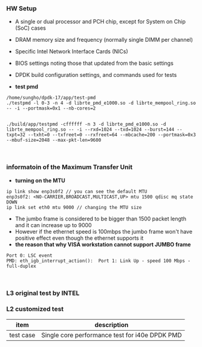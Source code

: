 ### HW Setup
- A single or dual processor and PCH chip, except for System on Chip (SoC) cases
- DRAM memory size and frequency (normally single DIMM per channel)
- Specific Intel Network Interface Cards (NICs)
- BIOS settings noting those that updated from the basic settings
- DPDK build configuration settings, and commands used for tests

- **test pmd**

```
/home/sungho/dpdk-17/app/test-pmd
./testpmd -l 0-3 -n 4 -d librte_pmd_e1000.so -d librte_mempool_ring.so -- -i --portmask=0x1 --nb-cores=2


./build/app/testpmd -cffffff -n 3 -d librte_pmd_e1000.so -d librte_mempool_ring.so -- -i --rxd=1024 --txd=1024 --burst=144 --txpt=32 --txht=0 --txfreet=0 --rxfreet=64 --mbcache=200 --portmask=0x3 --mbuf-size=2048 --max-pkt-len=9600
```

<br>

### informatoin of the Maximum Transfer Unit

- **turning on the MTU**

```
ip link show enp3s0f2 // you can see the default MTU
enp3s0f2: <NO-CARRIER,BROADCAST,MULTICAST,UP> mtu 1500 qdisc mq state DOWN
ip link set eth0 mtu 9000 // changing the MTU size
```

- The jumbo frame is considered to be bigger than 1500 packet length and it can increase up to 9000
- However if the ethernet speed is 100mbps the jumbo frame won't have positive effect even though the ethernet supports it
- **the reason that why VISA workstation cannot support JUMBO frame**
```
Port 0: LSC event                                                               
PMD: eth_igb_interrupt_action():  Port 1: Link Up - speed 100 Mbps - full-duplex
```

<br>

### L3 original test by INTEL









### L2 customized test

| item | description |
| -- | -- |
| test case | Single core performance test for i40e DPDK PMD |

